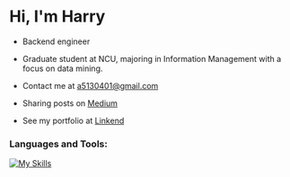 Hi, I'm Harry
=============================================================================================================================
* Backend engineer 

* Graduate student at NCU, majoring in Information Management with a focus on data mining.

* Contact me at [a5130401@gmail.com](mailto:a5130401@gmail.com)

* Sharing posts on [Medium]([http://https://www.linkedin.com/in/harry-jian-2b3bb6264/](https://medium.com/@a5130401))

* See my portfolio at [Linkend](http://https://www.linkedin.com/in/harry-jian-2b3bb6264/)

### Languages and Tools:
[![My Skills](https://skillicons.dev/icons?i=gitlab,jenkins,kubernetes,laravel,linux,mysql,nginx,mongodb,php,redis,docker,git,java)](https://skillicons.dev)
